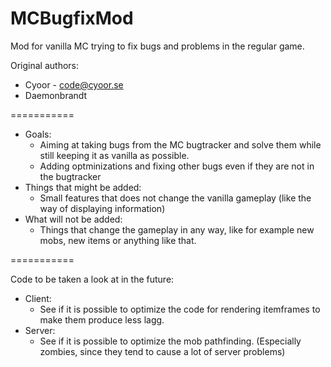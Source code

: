 MCBugfixMod
===========

Mod for vanilla MC trying to fix bugs and problems in the regular game.

Original authors:
- Cyoor - code@cyoor.se
- Daemonbrandt

===========

* Goals:
  - Aiming at taking bugs from the MC bugtracker and solve them while still keeping it as vanilla as possible.
  - Adding optminizations and fixing other bugs even if they are not in the bugtracker
* Things that might be added:
  - Small features that does not change the vanilla gameplay (like the way of displaying information)
* What will not be added:
  - Things that change the gameplay in any way, like for example new mobs, new items or anything like that.
    
===========

Code to be taken a look at in the future:
* Client:
  - See if it is possible to optimize the code for rendering itemframes to make them produce less lagg.
* Server:
  - See if it is possible to optimize the mob pathfinding. (Especially zombies, since they tend to cause a lot of server problems)